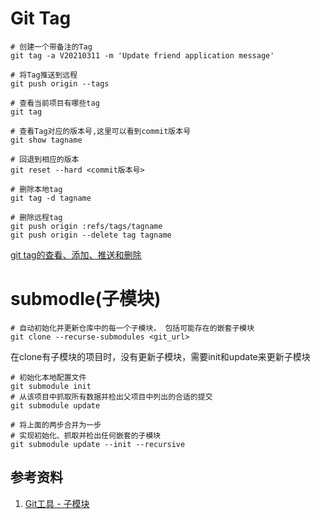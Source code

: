 # Git Tag

```shell
# 创建一个带备注的Tag
git tag -a V20210311 -m 'Update friend application message'

# 将Tag推送到远程
git push origin --tags
```

```shell
# 查看当前项目有哪些tag
git tag

# 查看Tag对应的版本号,这里可以看到commit版本号
git show tagname
```

```shell
# 回退到相应的版本
git reset --hard <commit版本号>
```

```shell
# 删除本地tag
git tag -d tagname

# 删除远程tag
git push origin :refs/tags/tagname
git push origin --delete tag tagname
```

[git tag的查看、添加、推送和删除](http://www.git.kim/gitjishu/69.html)

# submodle(子模块)

```shell
# 自动初始化并更新仓库中的每一个子模块， 包括可能存在的嵌套子模块
git clone --recurse-submodules <git_url>
```

在clone有子模块的项目时，没有更新子模块，需要init和update来更新子模块
```shell
# 初始化本地配置文件
git submodule init
# 从该项目中抓取所有数据并检出父项目中列出的合适的提交
git submodule update

# 将上面的两步合并为一步
# 实现初始化、抓取并检出任何嵌套的子模块
git submodule update --init --recursive
```

## 参考资料
1. [Git工具 - 子模块](https://git-scm.com/book/zh/v2/Git-%E5%B7%A5%E5%85%B7-%E5%AD%90%E6%A8%A1%E5%9D%97)